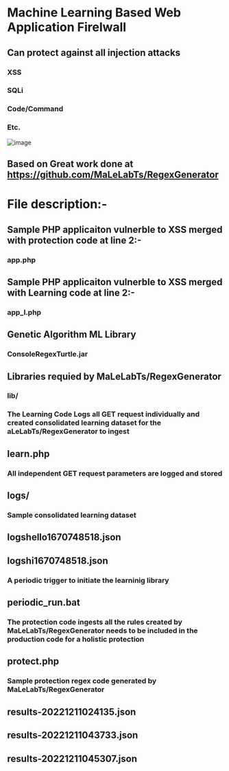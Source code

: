 # Machine Learning Based Web Application Firelwall

## Can protect against all injection attacks
### XSS
### SQLi
### Code/Command
### Etc.


![image](https://user-images.githubusercontent.com/1007208/206903047-2a478a82-c8a7-4969-84d9-9730025b6106.png)

## Based on Great work done at https://github.com/MaLeLabTs/RegexGenerator 

# File description:-
## Sample PHP applicaiton vulnerble to XSS merged with protection code at line 2:-
### app.php 
## Sample PHP applicaiton vulnerble to XSS merged with Learning code at line 2:-
### app_l.php
## Genetic Algorithm ML Library
### ConsoleRegexTurtle.jar
## Libraries requied by MaLeLabTs/RegexGenerator
### lib/
### The Learning Code Logs all GET request individually and created consolidated learning dataset for the aLeLabTs/RegexGenerator to ingest
## learn.php
### All independent GET request parameters are logged and stored
## logs/
### Sample consolidated learning dataset
## logshello1670748518.json
## logshi1670748518.json
### A periodic trigger to initiate the learninig library
## periodic_run.bat
### The protection code ingests all the rules created by MaLeLabTs/RegexGenerator needs to be included in the production code for a holistic protection
## protect.php
### Sample protection regex code generated by MaLeLabTs/RegexGenerator
## results-20221211024135.json
## results-20221211043733.json
## results-20221211045307.json
